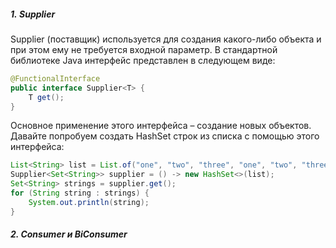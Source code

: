##### 1. Supplier
Supplier (поставщик) используется для создания какого-либо объекта и при этом ему не требуется входной параметр. В стандартной библиотеке Java интерфейс представлен в следующем виде:
```java
@FunctionalInterface
public interface Supplier<T> {
    T get();
}
```
Основное применение этого интерфейса – создание новых объектов. Давайте попробуем создать HashSet строк из списка с помощью этого интерфейса:
```java
List<String> list = List.of("one", "two", "three", "one", "two", "three");
Supplier<Set<String>> supplier = () -> new HashSet<>(list);
Set<String> strings = supplier.get();
for (String string : strings) {
    System.out.println(string);
}
```
##### 2. Consumer и BiConsumer
